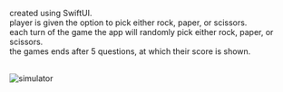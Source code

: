 created using SwiftUI.<br />
player is given the option to pick either rock, paper, or scissors.<br />
each turn of the game the app will randomly pick either rock, paper, or scissors.<br />
the games ends after 5 questions, at which their score is shown.<br />
<br/>

![simulator](https://github.com/user-attachments/assets/1feab3c3-f82e-46c0-b367-2755464ac362)
